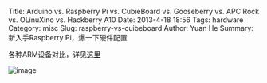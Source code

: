 Title: Arduino vs. Raspberry Pi vs. CubieBoard vs. Gooseberry vs. APC Rock vs. OLinuXino vs. Hackberry A10
Date: 2013-4-18 18:56
Tags: hardware
Category: misc
Slug: raspberry-vs-cuibeboard
Author: Yuan He
Summary: 新入手Raspberry Pi，爆一下硬件配置

各种ARM设备对比，详见[这里](http://techwatch.keeward.com/geeks-and-nerds/arduino-vs-raspberry-pi-vs-cubieboard-vs-gooseberry-vs-apc-rock-vs-olinuxino-vs-hackberry-a10/)

![image](http://techwatch.keeward.com/wp-content/uploads/2013/02/20130206_190210.jpg)
